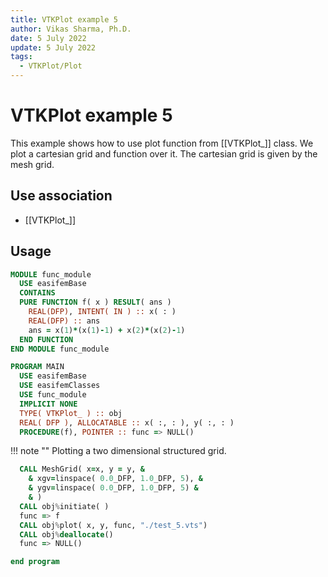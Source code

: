 ```yaml
---
title: VTKPlot example 5
author: Vikas Sharma, Ph.D.
date: 5 July 2022
update: 5 July 2022
tags:
  - VTKPlot/Plot
---
```


# VTKPlot example 5

This example shows how to use plot function from [[VTKPlot_]] class. We plot a cartesian grid and function over it. The cartesian grid is given by the mesh grid.

## Use association

- [[VTKPlot_]]

## Usage

```fortran
MODULE func_module
  USE easifemBase
  CONTAINS
  PURE FUNCTION f( x ) RESULT( ans )
    REAL(DFP), INTENT( IN ) :: x( : )
    REAL(DFP) :: ans
    ans = x(1)*(x(1)-1) + x(2)*(x(2)-1)
  END FUNCTION
END MODULE func_module
```

```fortran
PROGRAM MAIN
  USE easifemBase
  USE easifemClasses
  USE func_module
  IMPLICIT NONE
  TYPE( VTKPlot_ ) :: obj
  REAL( DFP ), ALLOCATABLE :: x( :, : ), y( :, : )
  PROCEDURE(f), POINTER :: func => NULL()
```

!!! note ""
    Plotting a two dimensional structured grid.

```fortran
  CALL MeshGrid( x=x, y = y, &
    & xgv=linspace( 0.0_DFP, 1.0_DFP, 5), &
    & ygv=linspace( 0.0_DFP, 1.0_DFP, 5) &
    & )
  CALL obj%initiate( )
  func => f
  CALL obj%plot( x, y, func, "./test_5.vts")
  CALL obj%deallocate()
  func => NULL()
```

```fortran
end program
```